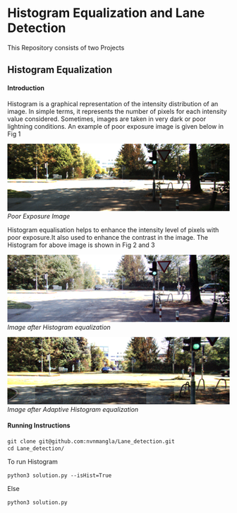 # Histogram Equalization and Lane Detection
This Repository consists of two Projects 
## Histogram Equalization
#### Introduction

Histogram is a graphical representation of the intensity distribution of
an image. In simple terms, it represents the number of pixels for each
intensity value considered. Sometimes, images are taken in very dark or
poor lightning conditions. An example of poor exposure image is given
below in Fig 1

![Poor Exposure Image](https://github.com/nvnmangla/Lane_detection/blob/9961ec55cd0a6bf3d274ec43a5f537895c4e526b/adaptive_hist_data/0000000000.png)*Poor Exposure Image*

Histogram equalisation helps to enhance the intensity level of pixels with poor exposure.It also used to enhance the contrast in the image.
The Histogram for above image is shown in Fig 2 and 3

![Histogram Image](https://github.com/nvnmangla/Lane_detection/blob/729b4dba8c5547eb3486fa24cbde8e61903ad2a1/histogram_results/result_hist.png)*Image after Histogram equalization*



![Adaptive Histogram Image](https://github.com/nvnmangla/Lane_detection/blob/4c706aea1bdcc41b9dd47496411d2abc8a0d73b7/histogram_results/adaptive.png)*Image after Adaptive Histogram equalization*




#### Running Instructions
```
git clone git@github.com:nvnmangla/Lane_detection.git
cd Lane_detection/
```
To run Histogram
```
python3 solution.py --isHist=True

```
Else
```
python3 solution.py
```